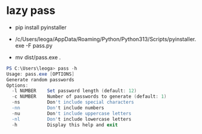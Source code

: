 # lazy pass

- pip install pyinstaller

- /c/Users/leoga/AppData/Roaming/Python/Python313/Scripts/pyinstaller.exe -F pass.py

- mv dist/pass.exe .

```powershell
PS C:\Users\leoga> pass -h
Usage: pass.exe [OPTIONS]
Generate random passwords
Options:
  -l NUMBER    Set password length (default: 12)
  -c NUMBER    Number of passwords to generate (default: 1)
  -ns          Don't include special characters
  -nn          Don't include numbers
  -nu          Don't include uppercase letters
  -nl          Don't include lowercase letters
  -h           Display this help and exit
```
